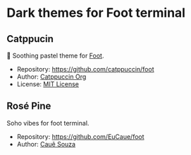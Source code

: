 # Dark themes for Foot terminal 
## Catppucin
🦶 Soothing pastel theme for [Foot](https://codeberg.org/dnkl/foot).

- Repository: https://github.com/catppuccin/foot  
- Author: [Catppuccin Org](https://github.com/catppuccin)
- License: [MIT License](https://github.com/jetblack0/dotfiles/blob/master/config/foot/themes/LICENSE)

## Rosé Pine
Soho vibes for foot terminal.

- Repository: https://github.com/EuCaue/foot  
- Author: [Cauê Souza](https://github.com/EuCaue)
